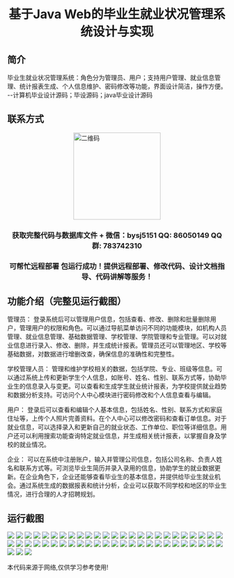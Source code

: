<p><h1 align="center">基于Java Web的毕业生就业状况管理系统设计与实现</h1></p>

## 简介
毕业生就业状况管理系统：角色分为管理员、用户；支持用户管理、就业信息管理、统计报表生成、个人信息维护、密码修改等功能，界面设计简洁，操作方便。    --计算机毕业设计源码；毕设源码；java毕业设计源码


## 联系方式
<img src="https://bs-1329754181.cos.ap-shanghai.myqcloud.com/wx.jpg" alt="二维码" style="display: block; margin: 0 auto;" width="200px">
<p><h3 align="center">获取完整代码与数据库文件 + 微信：bysj5151 QQ: 86050149 QQ群: 783742310</h3></p>
<p><h3 align="center">可帮忙远程部署 包运行成功！提供远程部署、修改代码、设计文档指导、代码讲解等服务！</h3></p>

## 功能介绍（完整见运行截图）
管理员： 登录系统后可以管理用户信息，包括查看、修改、删除和批量删除用户，管理用户的权限和角色。可以通过导航菜单访问不同的功能模块，如机构人员管理、就业信息管理、基础数据管理、学校管理、学院管理和专业管理。可以对就业信息进行录入、修改、删除，并生成统计报表。管理员还可以管理地区、学校等基础数据，对数据进行增删改查，确保信息的准确性和完整性。

学校管理人员： 管理和维护学校相关的数据，包括学院、专业、班级等信息。可以通过系统上传和更新学生个人信息，如账号、姓名、性别、联系方式等，协助毕业生的信息录入与变更。可以查看和生成学生就业统计报表，为学校提供就业趋势和数据分析支持。可访问个人中心模块进行密码修改和个人信息查看与编辑。

用户： 登录后可以查看和编辑个人基本信息，包括姓名、性别、联系方式和家庭住址等，上传个人照片完善资料。在个人中心可以修改密码和查看订单信息。对于就业信息，可以选择录入和更新自己的就业状态、工作单位、职位等详细信息。用户还可以利用搜索功能查询特定就业信息，并生成相关统计报表，以掌握自身及学校的就业情况。

企业： 可以在系统中注册账户，输入并管理公司信息，包括公司名称、负责人姓名和联系方式等。可浏览毕业生简历并录入录用的信息，协助学生的就业数据更新。在企业角色下，企业还能够查看毕业生的基本信息，并提供给毕业生就业机会。通过系统生成的数据报表和统计分析，企业可以获取不同学校和地区的毕业生情况，进行合理的人才招聘规划。


## 运行截图
![](https://bs-1329754181.cos.ap-shanghai.myqcloud.com/ssm/GraduateEmploymentStatusManagementSystem/img/001.jpg)
![](https://bs-1329754181.cos.ap-shanghai.myqcloud.com/ssm/GraduateEmploymentStatusManagementSystem/img/002.jpg)
![](https://bs-1329754181.cos.ap-shanghai.myqcloud.com/ssm/GraduateEmploymentStatusManagementSystem/img/003.jpg)
![](https://bs-1329754181.cos.ap-shanghai.myqcloud.com/ssm/GraduateEmploymentStatusManagementSystem/img/004.jpg)
![](https://bs-1329754181.cos.ap-shanghai.myqcloud.com/ssm/GraduateEmploymentStatusManagementSystem/img/005.jpg)
![](https://bs-1329754181.cos.ap-shanghai.myqcloud.com/ssm/GraduateEmploymentStatusManagementSystem/img/006.jpg)
![](https://bs-1329754181.cos.ap-shanghai.myqcloud.com/ssm/GraduateEmploymentStatusManagementSystem/img/007.jpg)
![](https://bs-1329754181.cos.ap-shanghai.myqcloud.com/ssm/GraduateEmploymentStatusManagementSystem/img/008.jpg)
![](https://bs-1329754181.cos.ap-shanghai.myqcloud.com/ssm/GraduateEmploymentStatusManagementSystem/img/009.jpg)
![](https://bs-1329754181.cos.ap-shanghai.myqcloud.com/ssm/GraduateEmploymentStatusManagementSystem/img/010.jpg)
![](https://bs-1329754181.cos.ap-shanghai.myqcloud.com/ssm/GraduateEmploymentStatusManagementSystem/img/011.jpg)
![](https://bs-1329754181.cos.ap-shanghai.myqcloud.com/ssm/GraduateEmploymentStatusManagementSystem/img/012.jpg)
![](https://bs-1329754181.cos.ap-shanghai.myqcloud.com/ssm/GraduateEmploymentStatusManagementSystem/img/013.jpg)
![](https://bs-1329754181.cos.ap-shanghai.myqcloud.com/ssm/GraduateEmploymentStatusManagementSystem/img/014.jpg)
![](https://bs-1329754181.cos.ap-shanghai.myqcloud.com/ssm/GraduateEmploymentStatusManagementSystem/img/015.jpg)
![](https://bs-1329754181.cos.ap-shanghai.myqcloud.com/ssm/GraduateEmploymentStatusManagementSystem/img/016.jpg)
![](https://bs-1329754181.cos.ap-shanghai.myqcloud.com/ssm/GraduateEmploymentStatusManagementSystem/img/017.jpg)
![](https://bs-1329754181.cos.ap-shanghai.myqcloud.com/ssm/GraduateEmploymentStatusManagementSystem/img/018.jpg)
![](https://bs-1329754181.cos.ap-shanghai.myqcloud.com/ssm/GraduateEmploymentStatusManagementSystem/img/019.jpg)
![](https://bs-1329754181.cos.ap-shanghai.myqcloud.com/ssm/GraduateEmploymentStatusManagementSystem/img/020.jpg)
![](https://bs-1329754181.cos.ap-shanghai.myqcloud.com/ssm/GraduateEmploymentStatusManagementSystem/img/021.jpg)
![](https://bs-1329754181.cos.ap-shanghai.myqcloud.com/ssm/GraduateEmploymentStatusManagementSystem/img/022.jpg)
![](https://bs-1329754181.cos.ap-shanghai.myqcloud.com/ssm/GraduateEmploymentStatusManagementSystem/img/023.jpg)
![](https://bs-1329754181.cos.ap-shanghai.myqcloud.com/ssm/GraduateEmploymentStatusManagementSystem/img/024.jpg)
![](https://bs-1329754181.cos.ap-shanghai.myqcloud.com/ssm/GraduateEmploymentStatusManagementSystem/img/025.jpg)
![](https://bs-1329754181.cos.ap-shanghai.myqcloud.com/ssm/GraduateEmploymentStatusManagementSystem/img/026.jpg)
![](https://bs-1329754181.cos.ap-shanghai.myqcloud.com/ssm/GraduateEmploymentStatusManagementSystem/img/027.jpg)
![](https://bs-1329754181.cos.ap-shanghai.myqcloud.com/ssm/GraduateEmploymentStatusManagementSystem/img/028.jpg)
![](https://bs-1329754181.cos.ap-shanghai.myqcloud.com/ssm/GraduateEmploymentStatusManagementSystem/img/029.jpg)
![](https://bs-1329754181.cos.ap-shanghai.myqcloud.com/ssm/GraduateEmploymentStatusManagementSystem/img/030.jpg)
![](https://bs-1329754181.cos.ap-shanghai.myqcloud.com/ssm/GraduateEmploymentStatusManagementSystem/img/031.jpg)
![](https://bs-1329754181.cos.ap-shanghai.myqcloud.com/ssm/GraduateEmploymentStatusManagementSystem/img/032.jpg)
![](https://bs-1329754181.cos.ap-shanghai.myqcloud.com/ssm/GraduateEmploymentStatusManagementSystem/img/033.jpg)
![](https://bs-1329754181.cos.ap-shanghai.myqcloud.com/ssm/GraduateEmploymentStatusManagementSystem/img/034.jpg)
![](https://bs-1329754181.cos.ap-shanghai.myqcloud.com/ssm/GraduateEmploymentStatusManagementSystem/img/035.jpg)
![](https://bs-1329754181.cos.ap-shanghai.myqcloud.com/ssm/GraduateEmploymentStatusManagementSystem/img/036.jpg)
![](https://bs-1329754181.cos.ap-shanghai.myqcloud.com/ssm/GraduateEmploymentStatusManagementSystem/img/037.jpg)
![](https://bs-1329754181.cos.ap-shanghai.myqcloud.com/ssm/GraduateEmploymentStatusManagementSystem/img/038.jpg)
![](https://bs-1329754181.cos.ap-shanghai.myqcloud.com/ssm/GraduateEmploymentStatusManagementSystem/img/039.jpg)
![](https://bs-1329754181.cos.ap-shanghai.myqcloud.com/ssm/GraduateEmploymentStatusManagementSystem/img/040.jpg)
![](https://bs-1329754181.cos.ap-shanghai.myqcloud.com/ssm/GraduateEmploymentStatusManagementSystem/img/041.jpg)
![](https://bs-1329754181.cos.ap-shanghai.myqcloud.com/ssm/GraduateEmploymentStatusManagementSystem/img/042.jpg)
![](https://bs-1329754181.cos.ap-shanghai.myqcloud.com/ssm/GraduateEmploymentStatusManagementSystem/img/043.jpg)
![](https://bs-1329754181.cos.ap-shanghai.myqcloud.com/ssm/GraduateEmploymentStatusManagementSystem/img/044.jpg)
![](https://bs-1329754181.cos.ap-shanghai.myqcloud.com/ssm/GraduateEmploymentStatusManagementSystem/img/045.jpg)
![](https://bs-1329754181.cos.ap-shanghai.myqcloud.com/ssm/GraduateEmploymentStatusManagementSystem/img/046.jpg)
![](https://bs-1329754181.cos.ap-shanghai.myqcloud.com/ssm/GraduateEmploymentStatusManagementSystem/img/047.jpg)
![](https://bs-1329754181.cos.ap-shanghai.myqcloud.com/ssm/GraduateEmploymentStatusManagementSystem/img/048.jpg)
![](https://bs-1329754181.cos.ap-shanghai.myqcloud.com/ssm/GraduateEmploymentStatusManagementSystem/img/049.jpg)
![](https://bs-1329754181.cos.ap-shanghai.myqcloud.com/ssm/GraduateEmploymentStatusManagementSystem/img/050.jpg)
![](https://bs-1329754181.cos.ap-shanghai.myqcloud.com/ssm/GraduateEmploymentStatusManagementSystem/img/051.jpg)
![](https://bs-1329754181.cos.ap-shanghai.myqcloud.com/ssm/GraduateEmploymentStatusManagementSystem/img/052.jpg)
![](https://bs-1329754181.cos.ap-shanghai.myqcloud.com/ssm/GraduateEmploymentStatusManagementSystem/img/053.jpg)

<p>本代码来源于网络,仅供学习参考使用!</p>
